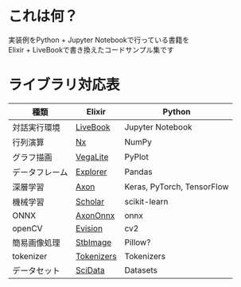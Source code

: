# これは何？
実装例をPython + Jupyter Notebookで行っている書籍を  
Elixir + LiveBookで書き換えたコードサンプル集です


# ライブラリ対応表
|  種類  |  Elixir  | Python
| ---- | ---- | ---- |
|  対話実行環境  | [LiveBook](https://github.com/livebook-dev/livebook)| Jupyter Notebook |
|  行列演算  |  [Nx](https://github.com/elixir-nx/nx)  | NumPy|
|  グラフ描画  |  [VegaLite](https://github.com/livebook-dev/vega_lite)   | PyPlot|
|  データフレーム  |  [Explorer](https://github.com/elixir-nx/explorer)   | Pandas|
|  深層学習  | [Axon](https://github.com/elixir-nx/axon) | Keras, PyTorch, TensorFlow|
|  機械学習  |  [Scholar](https://github.com/elixir-nx/scholar)  | scikit-learn|
| ONNX | [AxonOnnx](https://github.com/elixir-nx/axon_onnx)| onnx |
| openCV| [Evision](https://github.com/cocoa-xu/evision) | cv2 |
| 簡易画像処理 | [StbImage](https://github.com/elixir-nx/stb_image) | Pillow? |
| tokenizer | [Tokenizers](https://github.com/elixir-nx/tokenizers) | Tokenizers |
| データセット| [SciData](https://github.com/elixir-nx/scidata) | Datasets |